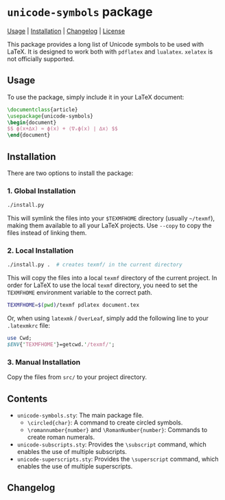 # `unicode-symbols` package

[Usage](#usage) | [Installation](#installation) | [Changelog](CHANGELOG.md) | [License](LICENSE)

This package provides a long list of Unicode symbols to be used with LaTeX.
It is designed to work both with `pdflatex` and `lualatex`. `xelatex` is not officially supported.

## Usage

To use the package, simply include it in your LaTeX document:

```tex
\documentclass{article}
\usepackage{unicode-symbols}
\begin{document}
$$ ϕ(x+∆x) ≈ ϕ(x) + ⟨∇ₓϕ(x) ∣ ∆x⟩ $$
\end{document}
```

## Installation

There are two options to install the package:

### 1. Global Installation

  ```bash
  ./install.py
  ```

This will symlink the files into your `$TEXMFHOME` directory (usually `~/texmf`), making them available to all your LaTeX projects. Use `--copy` to copy the files instead of linking them.

### 2. Local Installation

```bash
./install.py .  # creates texmf/ in the current directory
```

This will copy the files into a local `texmf` directory of the current project.
In order for LaTeX to use the local `texmf` directory, you need to set the `TEXMFHOME` environment variable to the correct path.

```bash
TEXMFHOME=$(pwd)/texmf pdlatex document.tex
```

Or, when using `latexmk` / `OverLeaf`, simply add the following line to your `.latexmkrc` file:

```perl
use Cwd;
$ENV{'TEXMFHOME'}=getcwd.'/texmf/';
```

### 3. Manual Installation

Copy the files from `src/` to your project directory.

## Contents

- `unicode-symbols.sty`: The main package file.
  - `\circled{char}`: A command to create circled symbols.
  - `\romannumber{number}` and `\RomanNumber{number}`: Commands to create roman numerals.
- `unicode-subscripts.sty`: Provides the `\subscript` command, which enables the use of multiple subscripts.
- `unicode-superscripts.sty`: Provides the `\superscript` command, which enables the use of multiple superscripts.

## Changelog
